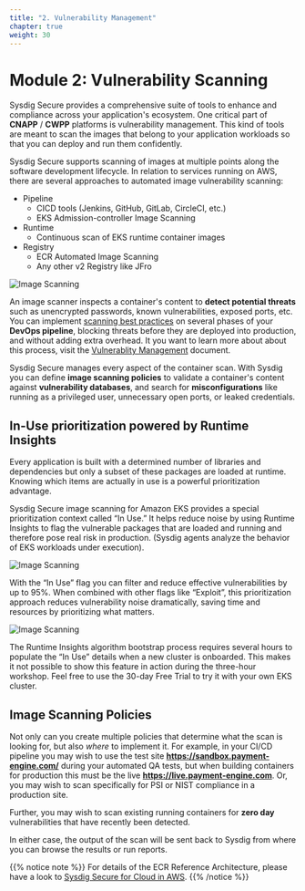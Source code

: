 ```yaml
---
title: "2. Vulnerability Management"
chapter: true
weight: 30
---
```


# Module 2: Vulnerability Scanning

Sysdig Secure provides a comprehensive suite of tools to enhance and compliance across your application's ecosystem.
One critical part of **CNAPP** / **CWPP** platforms is vulnerability management. This kind of tools are meant to scan the images that belong to your application workloads so that you can deploy and run them confidently.

Sysdig Secure supports scanning of images at multiple points along the software development lifecycle. In relation to services running on AWS, there are several approaches to automated image vulnerability scanning:

 - Pipeline
   - CICD tools (Jenkins, GitHub, GitLab, CircleCI, etc.)
   - EKS Admission-controller Image Scanning
 - Runtime
   - Continuous scan of EKS runtime container images
 - Registry
   - ECR Automated Image Scanning
   - Any other v2 Registry like JFro

![Image Scanning](/images/00_introduction/image_scanning01.png)

An image scanner inspects a container's content to **detect potential threats** such as unencrypted passwords, known vulnerabilities, exposed ports, etc.
You can implement [scanning best practices](https://sysdig.com/blog/image-scanning-best-practices/) on several phases of your **DevOps pipeline**, blocking threats before they are deployed into production, and without adding extra overhead.
It you want to learn more about about this process, visit the [Vulnerablity Management](https://docs.sysdig.com/en/docs/sysdig-secure/vulnerabilities) document.

Sysdig Secure manages every aspect of the container scan. With Sysdig you can define **image scanning policies** to validate a container's content against **vulnerability databases**, and search for **misconfigurations** like running as a privileged user, unnecessary open ports, or leaked credentials.


## In-Use prioritization powered by Runtime Insights

Every application is built with a determined number of libraries and dependencies but only a subset of these packages are loaded at runtime. Knowing which items are actually in use is a powerful prioritization advantage.

Sysdig Secure image scanning for Amazon EKS provides a special prioritization context called “In Use.” It helps reduce noise by using Runtime Insights to flag the vulnerable packages that are loaded and running and therefore pose real risk in production. (Sysdig agents analyze the behavior of EKS workloads under execution).

![Image Scanning](/images/00_introduction/image_scanning_runtimeinsights_01.png)

With the “In Use” flag you can filter and reduce effective vulnerabilities by up to 95%. When combined with other flags like “Exploit”, this prioritization approach reduces vulnerability noise dramatically, saving time and resources by prioritizing what matters.

![Image Scanning](/images/00_introduction/image_scanning_runtimeinsights_02.png)

The Runtime Insights algorithm bootstrap process requires several hours to populate the “In Use” details when a new cluster is onboarded. This makes it not possible to show this feature in action during the three-hour workshop. Feel free to use the 30-day Free Trial to try it with your own EKS cluster.


## Image Scanning Policies

Not only can you create multiple policies that determine what the scan is looking for, but also _where_ to implement it. For example, in your CI/CD pipeline you may wish to use the test site **https://sandbox.payment-engine.com/** during your automated QA tests, but when building containers for production this must be the live **https://live.payment-engine.com**. Or, you may wish to scan specifically for PSI or NIST compliance in a production site.

Further, you may wish to scan existing running containers for **zero day** vulnerabilities that have recently been detected.

In either case, the output of the scan will be sent back to Sysdig from where you can browse the results or run reports.


{{% notice note %}}
For details of the ECR Reference Architecture, please have a look to [Sysdig Secure for Cloud in AWS](https://sysdig.com/ecosystem/aws/).
{{% /notice %}}
